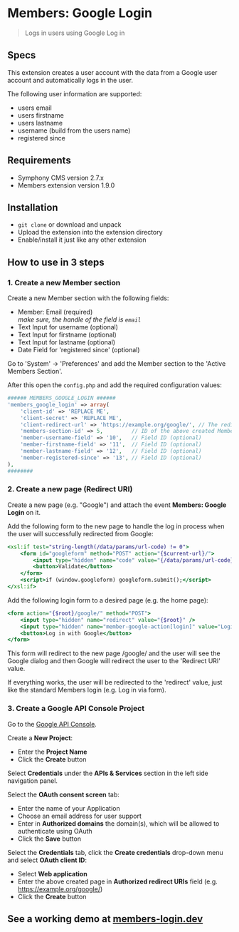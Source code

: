 # Members: Google Login

> Logs in users using Google Log in

## Specs

This extension creates a user account with the data from a Google user account and automatically logs in the user.

The following user information are supported:

- users email
- users firstname
- users lastname
- username (build from the users name)
- registered since

## Requirements

- Symphony CMS version 2.7.x
- Members extension version 1.9.0

## Installation

- `git clone` or download and unpack
- Upload the extension into the extension directory
- Enable/install it just like any other extension

## How to use in 3 steps

### 1. Create a new Member section

Create a new Member section with the following fields:

- Member: Email (required) <br /><em>make sure, the handle of the field is `email`</em>
- Text Input for username (optional)
- Text Input for firstname (optional)
- Text Input for lastname (optional)
- Date Field for 'registered since' (optional)

Go to 'System' -> 'Preferences' and add the Member section to the 'Active Members Section'.

After this open the `config.php` and add the required configuration values:

```php
###### MEMBERS_GOOGLE_LOGIN ######
'members_google_login' => array(
    'client-id' => 'REPLACE ME',
    'client-secret' => 'REPLACE ME',
    'client-redirect-url' => 'https://example.org/google/', // The redirect URI (see next step)
    'members-section-id' => 5,         // ID of the above created Member section
    'member-username-field' => '10',   // Field ID (optional)
    'member-firstname-field' => '11',  // Field ID (optional)
    'member-lastname-field' => '12',   // Field ID (optional)
    'member-registered-since' => '13', // Field ID (optional)
),
########
```

### 2. Create a new page (Redirect URI)

Create a new page (e.g. "Google") and attach the event __Members: Google Login__ on it.

Add the following form to the new page to handle the log in process when the user will successfully redirected from Google:

```xslt
<xsl:if test="string-length(/data/params/url-code) != 0">
    <form id="googleform" method="POST" action="{$current-url}/">
        <input type="hidden" name="code" value="{/data/params/url-code}" />
        <button>Validate</button>
    </form>
    <script>if (window.googleform) googleform.submit();</script>
</xsl:if>
```

Add the following login form to a desired page (e.g. the home page):

```xslt
<form action="{$root}/google/" method="POST">
    <input type="hidden" name="redirect" value="{$root}" />
    <input type="hidden" name="member-google-action[login]" value="Login" />
    <button>Log in with Google</button>
</form>
```

This form will redirect to the new page /google/ and the user will see the Google dialog and then Google will redirect the user to the 'Redirect URI' value.

If everything works, the user will be redirected to the 'redirect' value, just like the standard Members login (e.g. Log in via form).

### 3. Create a Google API Console Project

Go to the [Google API Console](https://console.developers.google.com/).

Create a __New Project__:

- Enter the __Project Name__
- Click the __Create__ button

Select __Credentials__ under the __APIs & Services__ section in the left side navigation panel.

Select the __OAuth consent screen__ tab:

- Enter the name of your Application
- Choose an email address for user support
- Enter in __Authorized domains__ the domain(s), which will be allowed to authenticate using OAuth
- Click the __Save__ button

Select the __Credentials__ tab, click the __Create credentials__ drop-down menu and select __OAuth client ID__:

- Select __Web application__
- Enter the above created page in __Authorized redirect URIs__ field (e.g. https://example.org/google/)
- Click the __Create__ button

## See a working demo at [members-login.dev](https://members-login.dev/)
